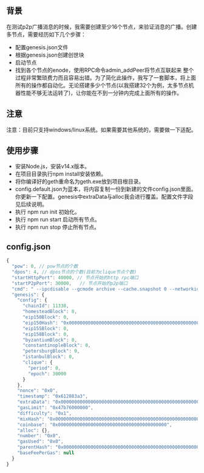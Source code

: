 ## 背景
在测试p2p广播消息的时候，我需要创建至少16个节点，来验证消息的广播。创建多节点，需要经历如下几个步骤：
* 配置genesis.json文件
* 根据genesis.json创建创世块
* 启动节点
* 找到各个节点的enode，使用RPC命令admin_addPeer将节点互联起来
整个过程非常繁琐费力而且容易出错。为了简化此操作，我写了一套脚本，将上面所有的操作都自动化。无论搭建多少个节点(以我搭建32个为例，太多节点机器性能不够无法运转了)，让你能在不到一分钟内完成上面所有的操作。

## 注意
注意：目前只支持windows/linux系统。如果需要其他系统的，需要做一下适配。

## 使用步骤
* 安装Node.js，安装v14.x版本。
* 在项目目录执行npm install安装依赖。
* 将你编译好的geth重命名为geth.exe放到项目根目录。
* config.default.json为蓝本，将内容复制一份到新建的文件config.json里面。你更新一下配置。genesis中extraData与alloc我会进行覆盖。配置文件字段见后续说明。
* 执行 npm run init 初始化。
* 执行 npm run start 启动所有节点。
* 执行 npm run stop 停止所有节点。

## config.json
```js
{
  "pow": 0, // pow节点的个数
  "dpos": 4, // dpos节点的个数(目前为clique节点个数)
  "startHttpPort": 40000, // 节点开始的http rpc端口
  "startP2pPort": 30000,   // 节点开始的p2p端口
  "cmd": " --ipcdisable --gcmode archive --cache.snapshot 0 --networkid 1337 --nodiscover --http.api eth,net,web3,personal,admin,miner,txpool,clique,debug --log.debug --verbosity 5 --dev.period 0 --allow-insecure-unlock --mine --miner.threads 1 --log.debug "， // 命令的一部分，拼接到命令 ${geth} --datadir ./node${i} --syncmode full ${cmd} --http --http.corsdomain "*" --http.addr 0.0.0.0 --http.port ${httpPort} --port ${p2pPort} --unlock "0" --password ./pwd --consensus ${i <= config.dpos ? 'dpos' : 'pow'} >./node${i}/geth.log 2>&1 中。其中 ${cmd} 就是此处设置的cmd
  "genesis": {
    "config": {
      "chainId": 11338,
      "homesteadBlock": 0,
      "eip150Block": 0,
      "eip150Hash": "0x0000000000000000000000000000000000000000000000000000000000000000",
      "eip155Block": 0,
      "eip158Block": 0,
      "byzantiumBlock": 0,
      "constantinopleBlock": 0,
      "petersburgBlock": 0,
      "istanbulBlock": 0,
      "clique": {
        "period": 0,
        "epoch": 30000
      }
    },
    "nonce": "0x0",
    "timestamp": "0x612883a3",
    "extraData": "0x00000000000000000000000000000000000000000000000000000000000000009ae5c0f24355ca814c0c99d7ee9637ec005fae18b3b1a10f515740ecf805c31c5c612935d60ba5eb0000000000000000000000000000000000000000000000000000000000000000000000000000000000000000000000000000000000000000000000000000000000",
    "gasLimit": "0x47b76000000",
    "difficulty": "0x1",
    "mixHash": "0x0000000000000000000000000000000000000000000000000000000000000000",
    "coinbase": "0x0000000000000000000000000000000000000000",
    "alloc": {},
    "number": "0x0",
    "gasUsed": "0x0",
    "parentHash": "0x0000000000000000000000000000000000000000000000000000000000000000",
    "baseFeePerGas": null
  }
}
```



